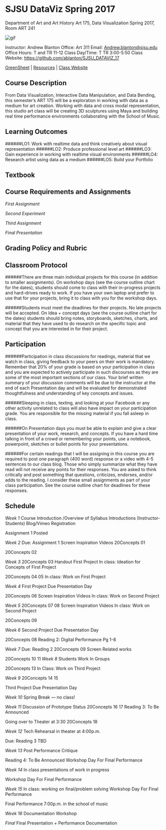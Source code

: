 **SJSU DataViz Spring 2017**
======================
Department of Art and Art History
Art 175, Data Visualization Spring 2017, Room ART 241

![gif](http://i.imgur.com/zdzDxsA.gif)

Instructor: Andrew Blanton
Office: Art 311
Email: Andrew.blanton@sjsu.edu
Office Hours: T and TR 11-12
Class Day/Time: T TR 3:00-5:50
Class Website: https://github.com/ablanton/SJSU_DATAVIZ_17

[GreenSheet](https://github.com/ablanton/SJSU_DATAVIZ_17/blob/master/GREENSHEET.md)
| [Resources](https://github.com/ablanton/SJSU_DATAVIZ_17/blob/master/RESOURCES.md)
| [Class Website](https://github.com/ablanton/SJSU_DATAVIZ_17)

Course Description
------------------
From Data Visualization, Interactive Data Manipulation, and Data Bending, this semester’s ART 175 will be a exploration in working with data as a medium for art creation. Working with data and cross modal representation, this studio art class will be creating 3D sculptures using Maya and building real time performance environments collaborating with the School of Music.

Learning Outcomes
-----------------

######LO1: Work with realtime data and think creatively about visual representation
######LO2: Produce professional level art
######LO3: Gain experience in working with realtime visual environments
######LO4: Research artist using data as a medium
######LO5: Build your Portfolio

Textbook
--------

Course Requirements and Assignments
-----------------------------------

*First Assignment*

*Second Experiment*

*Third Assignment*

*Final Presentation*

Grading Policy and Rubric
-------------------------

Classroom Protocol
------------------

######There are three main individual projects for this course (in addition to smaller assignments). On workshop days (see the course outline chart for the dates), students should come to class with their in-progress projects and hard-drives ready to work. If you have your own laptop and prefer to use that for your projects, bring it to class with you for the workshop days.

######Students must meet the deadlines for their projects. No late projects will be accepted. On Idea + concept days (see the course outline chart for the dates) students should bring notes, storyboards, sketches, charts, and material that they have used to do research on the specific topic and concept that you are interested in for their project.

Participation
-------------

######Participation in class discussions for readings, material that we watch in class, giving feedback to your peers on their work is mandatory. Remember that 20% of your grade is based on your participation in class and you are expected to actively participate in such discourses as they are some of the most important sections of our class. Your brief written summary of your discussion comments will be due to the instructor at the end of each Presentation day and will be evaluated for demonstrated thoughtfulness and understanding of key concepts and issues.

######Sleeping in class, texting, and looking at your Facebook or any other activity unrelated to class will also have impact on your participation grade. You are responsible for the missing material if you fall asleep in class.

######On Presentation days you must be able to explain and give a clear presentation of your work, research, and concepts. If you have a hard time talking in front of a crowd or remembering your points, use a notebook, powerpoint, sketches or bullet points for your presentations.

######For certain readings that I will be assigning in this course you are required to post one paragraph (400 word) response or a video with 4-5 sentences to our class blog. Those who simply summarize what they have read will not receive any points for their responses. You are asked to think critically and post something that questions, criticizes, endorses, and/or adds to the reading. I consider these small assignments as part of your class participation. See the course outline chart for deadlines for these responses.

Schedule
--------

*Week 1*
Course Introduction /Overview of Syllabus 
Introductions (Instructor-Students)
Blog/Vimeo Registration

Assignment 1 Posted

*Week 2*
Due: Assignment 1
Screen Inspiration Videos
20Concepts 01

20Concepts 02

*Week 3*
20Concepts 03
Handout First Project
In class: Ideation for Concepts of First Project

20Concepts 04 05
In class: Work on First Project

*Week 4*
First Project Due
Presentation Day

20Concepts 06
Screen Inspiration Videos
In class: Work on Second Project

*Week 5*
20Concepts 07 08
Screen Inspiration Videos
In class: Work on Second Project

20Concepts 09

*Week 6*
Second Project Due
Presentation Day

20Concepts 08
Reading 2: Digital Performance Pg 1-8

*Week 7*
Due: Reading 2
20Concepts 09
Screen Related works

20Concepts 10 11
*Week 8*
Students Work In Groups

20Concepts 13
In Class: Work on Third Project

*Week 9*
20Concepts 14 15

Third Project Due
Presentation Day

*Week 10*
Spring Break — no class!

*Week 11*
Discussion of Prototype Status
20Concepts 16 17
Reading 3: To Be Announced

Going over to Theater at 3:30
20Concepts 18

*Week 12*
Tech Rehearsal in theater at 4:00p.m.

Due: Reading 3
TBD

*Week 13*
Post Performance Critique

Reading 4: To Be Announced
Workshop Day For Final Performance

*Week 14*
In class presentations of work in progress

Workshop Day For Final Performance

*Week 15*
In class: working on final/problem solving
Workshop Day For Final Performance

Final Performance 7:00p.m. in the school of music

*Week 16*
Documentation Workshop

*Final*
Final Presentation + Performance Documentation
